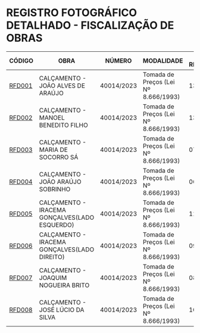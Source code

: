 # REGISTRO FOTOGRÁFICO DETALHADO - FISCALIZAÇÃO DE OBRAS

| CÓDIGO | OBRA | NÚMERO | MODALIDADE | Nº REGISTROS | DATA |
|---|---|---|---|---|---|
| [RFD001](./rfd001-calcamento-joao-alves-araujo-16-04-25/) | CALÇAMENTO - JOÃO ALVES DE ARAÚJO | 40014/2023 | Tomada de Preços (Lei Nº 8.666/1993) | 13 | 16/04/25 |
| [RFD002](./rfd002-calcamento-manoel-benedito-filho-16-04-25/) | CALÇAMENTO - MANOEL BENEDITO FILHO  | 40014/2023 | Tomada de Preços (Lei Nº 8.666/1993) | 13 | 16/04/25 |
| [RFD003](./rfd003-calcamento-maria-socorro-sa-16-04-25/) | CALÇAMENTO - MARIA DE SOCORRO SÁ | 40014/2023 | Tomada de Preços (Lei Nº 8.666/1993) | 07 | 16/04/25 |
| [RFD004](./rfd004-calcamento-joao-araujo-sobrinho-16-04-25/) | CALÇAMENTO - JOÃO ARAÚJO SOBRINHO | 40014/2023 | Tomada de Preços (Lei Nº 8.666/1993) |06 | 16/04/25 |
| [RFD005](./rfd005-calcamento-iracema-goncalves-esquerdo-16-04-25/) | CALÇAMENTO - IRACEMA GONÇALVES(LADO ESQUERDO) | 40014/2023 | Tomada de Preços (Lei Nº 8.666/1993) | 11 | 16/04/25 |
| [RFD006](./rfd006-calcamento-iracema-goncalves-direito-16-04-25/) | CALÇAMENTO - IRACEMA GONÇALVES(LADO DIREITO) | 40014/2023 | Tomada de Preços (Lei Nº 8.666/1993) | 09 | 16/04/25 |
| [RFD007](./rfd007-calcamento-joaquim-nogueira-brito-16-04-25/) | CALÇAMENTO - JOAQUIM NOGUEIRA BRITO  | 40014/2023 | Tomada de Preços (Lei Nº 8.666/1993) | 08 | 16/04/25 |
| [RFD008](./rfd008-calcamento-jose-lucio-silva-16-04-25/) | CALÇAMENTO - JOSÉ LÚCIO DA SILVA | 40014/2023 | Tomada de Preços (Lei Nº 8.666/1993) | 10 | 16/04/25 |